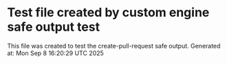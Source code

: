 # Test file created by custom engine safe output test
This file was created to test the create-pull-request safe output.
Generated at: Mon Sep  8 16:20:29 UTC 2025
